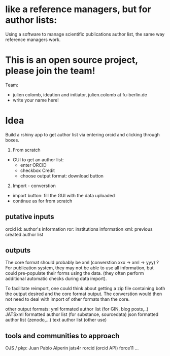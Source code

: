 # like a reference managers, but for author lists:

Using a software to manage scientific publications author list, the same way reference managers work.


# This is an open source project, please join the team!

Team:
- julien colomb, ideation and initiator, julien.colomb at fu-berlin.de
- write your name here!


# Idea

Build a rshiny app to get author list via entering orcid and clicking through boxes.

1. From scratch

- GUI to get an author list:
    - enter ORCID
    - checkbox Credit
    - choose output format: download button

2. Import - converstion

- import button: fill the GUI with the data uploaded
- continue as for from scratch


## putative inputs

orcid id: author's information
ror: institutions information
xml: previous created author list

## outputs

The core format should probably be xml (converstion xxx -> xml -> yyy) ?
For publication system, they may not be able to use all information, but could pre-populate their forms using the data. (they often perform additional automatic checks during data import).

To facilitate reimport, one could think about getting a zip file containing both the output desired and the core format output. The converstion would then not need to deal with import of other formats than the core.


other output formats:
yml formated author list (for GIN, blog posts,..)
JATSxml formatted author list (for substance, sourcedata)
json formatted author list (zenodo,...)
text author list (other use)

## tools and communities to approach

OJS / pkp: Juan Pablo Alperin
jats4r
rorcid (orcid API)
force11
...
